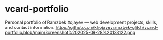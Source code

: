 # vcard-portfolio
Personal portfolio of Ramzbek Xojayev — web development projects, skills, and contact information.
https://github.com/khojayevramzbek-glitch/vcard-portfolio/blob/main/Screenshot%202025-09-28%20133122.png
